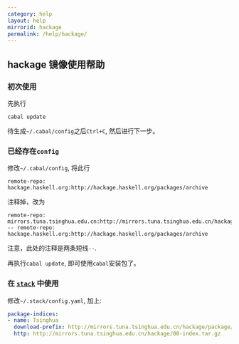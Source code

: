```yaml
---
category: help
layout: help
mirrorid: hackage
permalink: /help/hackage/
---
```


## hackage 镜像使用帮助

### 初次使用

先执行

```
cabal update
```

待生成`~/.cabal/config`之后`Ctrl+C`, 然后进行下一步。

### 已经存在`config`

修改`~/.cabal/config`, 将此行

```
remote-repo: hackage.haskell.org:http://hackage.haskell.org/packages/archive
```
注释掉，改为

```
remote-repo: mirrors.tuna.tsinghua.edu.cn:http://mirrors.tuna.tsinghua.edu.cn/hackage
-- remote-repo: hackage.haskell.org:http://hackage.haskell.org/packages/archive
```

注意，此处的注释是两条短线`--`.

再执行`cabal update`, 即可使用`cabal`安装包了。

### 在 [`stack`](https://github.com/commercialhaskell/stack) 中使用

修改`~/.stack/config.yaml`, 加上:
```yaml
package-indices:
- name: Tsinghua
  download-prefix: http://mirrors.tuna.tsinghua.edu.cn/hackage/package/
  http: http://mirrors.tuna.tsinghua.edu.cn/hackage/00-index.tar.gz
```
